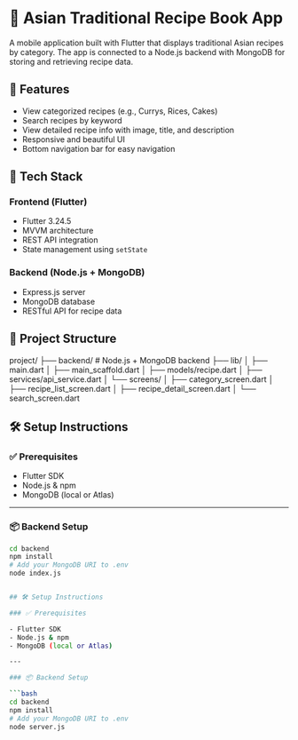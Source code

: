 # 🥗 Asian Traditional Recipe Book App

A mobile application built with Flutter that displays traditional Asian recipes by category. The app is connected to a Node.js backend with MongoDB for storing and retrieving recipe data.

## 📱 Features

- View categorized recipes (e.g., Currys, Rices, Cakes)
- Search recipes by keyword
- View detailed recipe info with image, title, and description
- Responsive and beautiful UI
- Bottom navigation bar for easy navigation

## 🚀 Tech Stack

### Frontend (Flutter)
- Flutter 3.24.5
- MVVM architecture
- REST API integration
- State management using `setState`

### Backend (Node.js + MongoDB)
- Express.js server
- MongoDB database
- RESTful API for recipe data

## 📂 Project Structure

project/
├── backend/ # Node.js + MongoDB backend
├── lib/
│ ├── main.dart
│ ├── main_scaffold.dart
│ ├── models/recipe.dart
│ ├── services/api_service.dart
│ └── screens/
│ ├── category_screen.dart
│ ├── recipe_list_screen.dart
│ ├── recipe_detail_screen.dart
│ └── search_screen.dart


## 🛠️ Setup Instructions

### ✅ Prerequisites

- Flutter SDK
- Node.js & npm
- MongoDB (local or Atlas)

---

### 📦 Backend Setup

```bash
cd backend
npm install
# Add your MongoDB URI to .env
node index.js


## 🛠️ Setup Instructions

### ✅ Prerequisites

- Flutter SDK
- Node.js & npm
- MongoDB (local or Atlas)

---

### 📦 Backend Setup

```bash
cd backend
npm install
# Add your MongoDB URI to .env
node server.js
